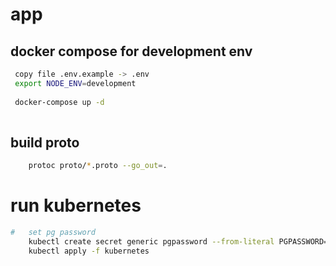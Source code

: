 # app

## docker compose for development env
```bash
 copy file .env.example -> .env
 export NODE_ENV=development
 
 docker-compose up -d
 
```
## build proto
```bash
    protoc proto/*.proto --go_out=.
```
# run kubernetes

```bash
#   set pg password
    kubectl create secret generic pgpassword --from-literal PGPASSWORD=123456
    kubectl apply -f kubernetes 
```

